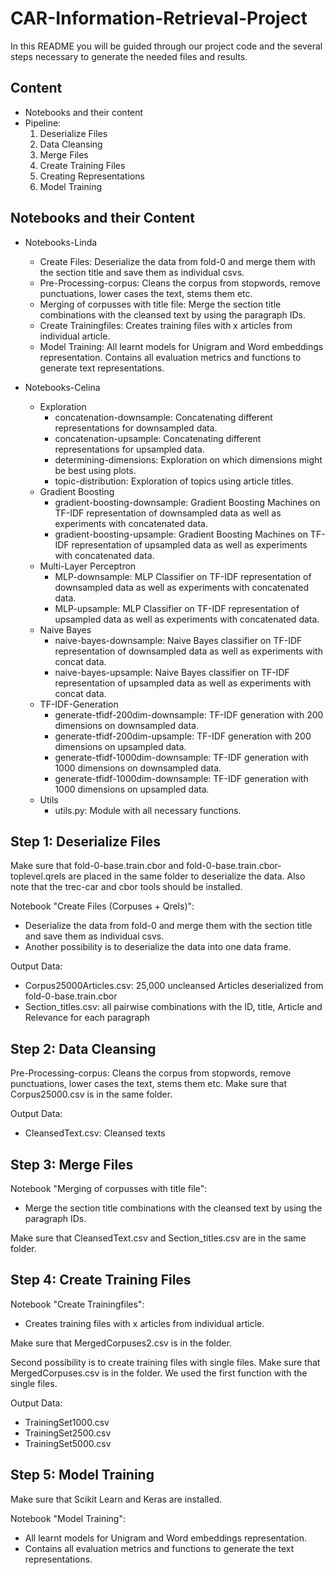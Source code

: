 # CAR-Information-Retrieval-Project

In this README you will be guided through our project code and the several steps necessary to generate the needed files and results. 

## Content
* Notebooks and their content
* Pipeline:
  1. Deserialize Files
  2. Data Cleansing
  3. Merge Files
  4. Create Training Files
  5. Creating Representations
  6. Model Training

## Notebooks and their Content
* Notebooks-Linda
  * Create Files: Deserialize the data from fold-0 and merge them with the section title and save them as individual csvs. 
  * Pre-Processing-corpus: Cleans the corpus from stopwords, remove punctuations, lower cases the text, stems them etc.
  * Merging of corpusses with title file: Merge the section title combinations with the cleansed text by using the paragraph IDs.
  * Create Trainingfiles: Creates training files with x articles from individual article.
  * Model Training: All learnt models for Unigram and Word embeddings representation. Contains all evaluation metrics and functions to  generate text representations.

* Notebooks-Celina
  * Exploration
    - concatenation-downsample: Concatenating different representations for downsampled data.
    - concatenation-upsample: Concatenating different representations for upsampled data.
    - determining-dimensions: Exploration on which dimensions might be best using plots.
    - topic-distribution: Exploration of topics using article titles. 
  * Gradient Boosting
    - gradient-boosting-downsample: Gradient Boosting Machines on TF-IDF representation of downsampled data as well as experiments with concatenated data.
    - gradient-boosting-upsample: Gradient Boosting Machines on TF-IDF representation of upsampled data as well as experiments with concatenated data.
  * Multi-Layer Perceptron
    - MLP-downsample: MLP Classifier on TF-IDF representation of downsampled data as well as experiments with concatenated data.
    - MLP-upsample: MLP Classifier on TF-IDF representation of upsampled data as well as experiments with concatenated data.
  * Naive Bayes
    - naive-bayes-downsample: Naive Bayes classifier on TF-IDF representation of downsampled data as well as experiments with concat data.
    - naive-bayes-upsample: Naive Bayes classifier on TF-IDF representation of upsampled data as well as experiments with concat data. 
  * TF-IDF-Generation
    - generate-tfidf-200dim-downsample: TF-IDF generation with 200 dimensions on downsampled data.
    - generate-tfidf-200dim-upsample: TF-IDF generation with 200 dimensions on upsampled data.
    - generate-tfidf-1000dim-downsample: TF-IDF generation with 1000 dimensions on downsampled data.
    - generate-tfidf-1000dim-downsample: TF-IDF generation with 1000 dimensions on upsampled data.
  * Utils
    - utils.py: Module with all necessary functions.
  
## Step 1: Deserialize Files
Make sure that fold-0-base.train.cbor and fold-0-base.train.cbor-toplevel.qrels are placed in the same folder to deserialize the data. 
Also note that the trec-car and cbor tools should be installed.

Notebook "Create Files (Corpuses + Qrels)": 
* Deserialize the data from fold-0 and merge them with the section title and save them as individual csvs. 
* Another possibility is to deserialize the data into one data frame.  

Output Data:
* Corpus25000Articles.csv: 25,000 uncleansed Articles deserialized from fold-0-base.train.cbor 
* Section_titles.csv: all pairwise combinations with the ID, title, Article and Relevance for each paragraph

## Step 2: Data Cleansing
Pre-Processing-corpus: Cleans the corpus from stopwords, remove punctuations, lower cases the text, stems them etc. 
Make sure that Corpus25000.csv is in the same folder.

Output Data:
* CleansedText.csv: Cleansed texts

## Step 3: Merge Files

Notebook "Merging of corpusses with title file": 
* Merge the section title combinations with the cleansed text by using the paragraph IDs.

Make sure that CleansedText.csv and Section_titles.csv are in the same folder.

## Step 4: Create Training Files

Notebook "Create Trainingfiles": 
* Creates training files with x articles from individual article.

Make sure that MergedCorpuses2.csv is in the folder.

Second possibility is to create training files with single files. 
Make sure that MergedCorpuses.csv is in the folder. We used the first function with the single files.

Output Data:
* TrainingSet1000.csv
* TrainingSet2500.csv
* TrainingSet5000.csv

## Step 5: Model Training

Make sure that Scikit Learn and Keras are installed.

Notebook "Model Training": 
* All learnt models for Unigram and Word embeddings representation. 
* Contains all evaluation metrics and functions to generate the text representations. 



